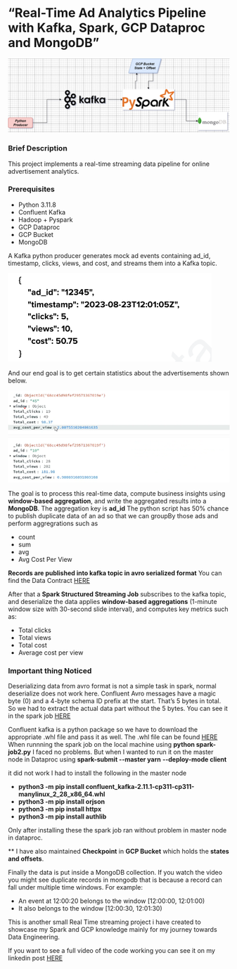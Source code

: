 # “Real-Time Ad Analytics Pipeline with Kafka, Spark, GCP Dataproc and MongoDB”

![Cover](pics/ad_spark2png.png)

### Brief Description

This project implements a real-time streaming data pipeline for online advertisement analytics.

### Prerequisites
- Python 3.11.8
- Confluent Kafka
- Hadoop + Pyspark 
- GCP Dataproc
- GCP Bucket
- MongoDB

A Kafka python producer generates mock ad events containing ad_id, timestamp, clicks, views, and cost, and streams them into a Kafka topic.

![Mock Data](pics/Mock_data_format.png)

And our end goal is to get certain statistics about the advertisements shown below.

![Transformed data](pics/transformed_Data.png)


The goal is to process this real-time data, compute business insights using **window-based aggregation**, and write the aggregated results into a **MongoDB**.  The aggregation key is **ad_id**
The python script has 50% chance to publish duplicate data of an ad so that we can groupBy those ads and perform aggregrations such as

- count
- sum
- avg
- Avg Cost Per View

**Records are published into kafka topic in avro serialized format**
You can find the Data Contract [HERE](schema.avsc)

After that a **Spark Structured Streaming Job** subscribes to the kafka topic, and deserialize the data applies **window-based aggregations** (1-minute window size with 30-second slide interval), and computes key metrics such as:
- Total clicks
- Total views
- Total cost
- Average cost per view

### Important thing Noticed

Deserializing data from avro format is not a simple task in spark, normal deserialize does not work here. Confluent Avro messages have a magic byte (0) and a 4-byte schema ID prefix at the start. That’s 5 bytes in total. So we had to extract the actual data part without the 5 bytes. You can see it in the spark job [HERE](spark-job2.py)

Confluent kafka is a python package so we have to download the appropriate .whl file and pass it as well. The .whl file can be found [HERE](confluent_kafka-2.11.1-cp311-cp311-manylinux_2_28_x86_64.whl)
When runnning the spark job on the local machine using **python spark-job2.py** I faced no problems. But when I wanted to run it on the master node in Dataproc using 
**spark-submit --master yarn**
  **--deploy-mode client**
  
it did not work I had to install the following  in the master node

- **python3 -m pip install confluent_kafka-2.11.1-cp311-cp311-manylinux_2_28_x86_64.whl**
- **python3 -m pip install orjson**
- **python3 -m pip install httpx**
- **python3 -m pip install authlib**

Only after installing these the spark job ran without problem in master node in dataproc.

** I have also maintained **Checkpoint** in **GCP Bucket** which holds the **states and offsets**.

Finally the data is put inside a MongoDB collection.
If you watch the video you might see duplicate records in mongodb that is because a record can fall under multiple time windows.
For example:
- An event at 12:00:20 belongs to the window [12:00:00, 12:01:00)
- It also belongs to the window [12:00:30, 12:01:30)

This is another small Real Time streaming project i have created to showcase my Spark and GCP knowledge mainly for my journey towards Data Engineering.

If you want to see a full video of the code working you can see it on my linkedin post [HERE]()


